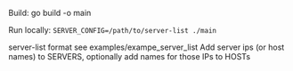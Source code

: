 Build:
go build -o main

Run locally:
`SERVER_CONFIG=/path/to/server-list ./main`


server-list format see examples/exampe_server_list
Add server ips (or host names) to SERVERS, optionally add names for those IPs to HOSTs
